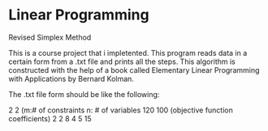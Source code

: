 # Linear Programming
 Revised Simplex Method
 
This is a course project that i impletented. This program reads data in a certain form from a .txt file and prints all the steps. This algorithm is constructed with the help of a book called Elementary Linear Programming with Applications by Bernard Kolman.

The .txt file form should be like the following:

2 2 (m:# of constraints n: # of variables
120 100 (objective function coefficients)
2 2 8
4 5 15
